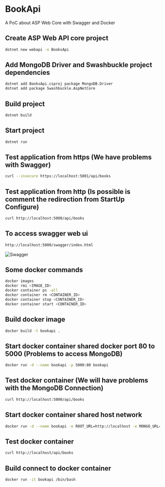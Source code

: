 # BookApi
A PoC about ASP Web Core with Swagger and Docker

## Create ASP Web API core project
```bash
dotnet new webapi -o BooksApi
```

## Add MongoDB Driver and Swashbuckle project dependencies
```bash
dotnet add BooksApi.csproj package MongoDB.Driver
dotnet add package Swashbuckle.AspNetCore
```

## Build project
```bash
dotnet build
```

## Start project
```bash
dotnet run
```

## Test application from https (We have problems with Swagger)
```bash
curl --insecure https://localhost:5001/api/books
```

## Test application from http (Is possible is comment the redirection from StartUp Configure)
```bash
curl http://localhost:5000/api/books
```

## To access swagger web ui
```bash
http://localhost:5000/swagger/index.html
```

![Swagger](https://user-images.githubusercontent.com/1216181/79368057-1b933e80-7f4f-11ea-96ed-257ce9e4784f.png)

## Some docker commands
```bash
docker images
docker rmi <IMAGE_ID>
docker container ps -all
docker container rm <CONTAINER_ID>
docker container stop <CONTAINER_ID>
docker container start <CONTAINER_ID>
```

## Build docker image
```bash
docker build -t bookapi .
```

## Start docker container shared docker port 80 to 5000 (Problems to access MongoDB)
```bash
docker run -d --name bookapi -p 5000:80 bookapi
```

## Test docker container (We will have problems with the MongoDB Connection)
```bash
curl http://localhost:5000/api/books
```

## Start docker container shared host network
```bash
docker run -d --name bookapi -e ROOT_URL=http://localhost -e MONGO_URL=mongodb://localhost:27017 --network="host" bookapi
```

## Test docker container
```bash
curl http://localhost/api/books
```

## Build connect to docker container
```bash
docker run -it bookapi /bin/bash
```